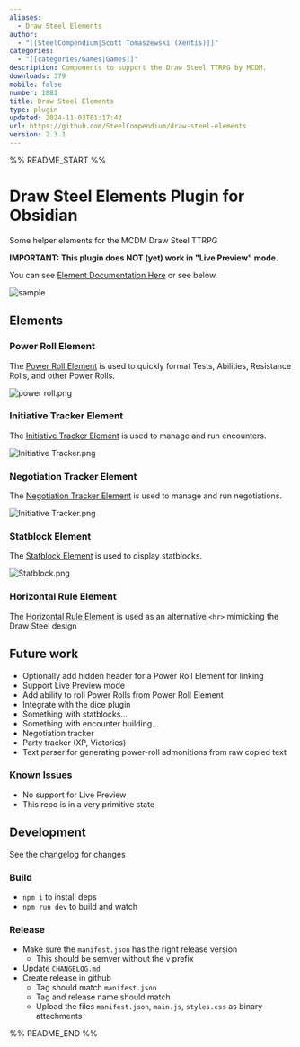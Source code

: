 ```yaml
---
aliases:
  - Draw Steel Elements
author:
  - "[[SteelCompendium|Scott Tomaszewski (Xentis)]]"
categories:
  - "[[categories/Games|Games]]"
description: Components to support the Draw Steel TTRPG by MCDM.
downloads: 379
mobile: false
number: 1881
title: Draw Steel Elements
type: plugin
updated: 2024-11-03T01:17:42
url: https://github.com/SteelCompendium/draw-steel-elements
version: 2.3.1
---
```


%% README_START %%

# Draw Steel Elements Plugin for Obsidian

Some helper elements for the MCDM Draw Steel TTRPG

**IMPORTANT: This plugin does NOT (yet) work in "Live Preview" mode.**

You can see [Element Documentation Here](https://steelcompendium.github.io/draw-steel-elements/power-roll/) or see below.

![sample](https://raw.githubusercontent.com/SteelCompendium/draw-steel-elements/HEAD/docs/Media/sample.png)

## Elements

### Power Roll Element

The [Power Roll Element](./docs/ability) is used to quickly format Tests, Abilities, Resistance Rolls, and other Power Rolls.

![power roll.png](https://raw.githubusercontent.com/SteelCompendium/draw-steel-elements/HEAD/docs/Media/ability-simple.png)

### Initiative Tracker Element

The [Initiative Tracker Element](./docs/initiative-tracker.md) is used to manage and run encounters.

![Initiative Tracker.png](https://raw.githubusercontent.com/SteelCompendium/draw-steel-elements/HEAD/docs/Media/initiative-tracker.png)

### Negotiation Tracker Element

The [Negotiation Tracker Element](./docs/negotiation-tracker.md) is used to manage and run negotiations.

![Initiative Tracker.png](https://raw.githubusercontent.com/SteelCompendium/draw-steel-elements/HEAD/docs/Media/negotiation.png)

### Statblock Element

The [Statblock Element](./docs/statblock.md) is used to display statblocks.

![Statblock.png](https://raw.githubusercontent.com/SteelCompendium/draw-steel-elements/HEAD/docs/Media/statblock.png)

### Horizontal Rule Element

The [Horizontal Rule Element](./docs/horizontal-rule.md) is used as an alternative `<hr>` mimicking the Draw Steel design 

## Future work

- Optionally add hidden header for a Power Roll Element for linking
- Support Live Preview mode
- Add ability to roll Power Rolls from Power Roll Element
- Integrate with the dice plugin
- Something with statblocks...
- Something with encounter building...
- Negotiation tracker
- Party tracker (XP, Victories)
- Text parser for generating power-roll admonitions from raw copied text

### Known Issues

- No support for Live Preview
- This repo is in a very primitive state

## Development

See the [changelog](CHANGELOG.md) for changes 

### Build

- `npm i` to install deps
- `npm run dev` to build and watch

### Release

- Make sure the `manifest.json` has the right release version
  - This should be semver without the `v` prefix
- Update `CHANGELOG.md`
- Create release in github
  - Tag should match `manifest.json`
  - Tag and release name should match
  - Upload the files `manifest.json`, `main.js`, `styles.css` as binary attachments


%% README_END %%